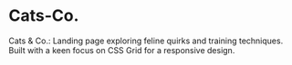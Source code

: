 # Cats-Co.
Cats &amp; Co.: Landing page exploring feline quirks and training techniques. Built with a keen focus on CSS Grid for a responsive design.
